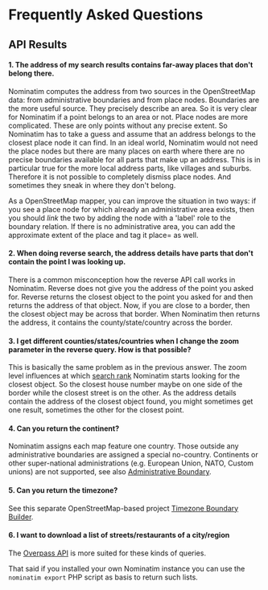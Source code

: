 # Frequently Asked Questions

## API Results

#### 1. The address of my search results contains far-away places that don't belong there.

Nominatim computes the address from two sources in the OpenStreetMap data:
from administrative boundaries and from place nodes. Boundaries are the more
useful source. They precisely describe an area. So it is very clear for
Nominatim if a point belongs to an area or not. Place nodes are more complicated.
These are only points without any precise extent. So Nominatim has to take a
guess and assume that an address belongs to the closest place node it can find.
In an ideal world, Nominatim would not need the place nodes but there are
many places on earth where there are no precise boundaries available for
all parts that make up an address. This is in particular true for the more
local address parts, like villages and suburbs. Therefore it is not possible
to completely dismiss place nodes. And sometimes they sneak in where they
don't belong.

As a OpenStreetMap mapper, you can improve the situation in two ways: if you
see a place node for which already an administrative area exists, then you
should _link_ the two by adding the node with a 'label' role to the boundary
relation. If there is no administrative area, you can add the approximate
extent of the place and tag it place=<something> as well.

#### 2. When doing reverse search, the address details have parts that don't contain the point I was looking up.

There is a common misconception how the reverse API call works in Nominatim.
Reverse does not give you the address of the point you asked for. Reverse
returns the closest object to the point you asked for and then returns the
address of that object. Now, if you are close to a border, then the closest
object may be across that border. When Nominatim then returns the address,
it contains the county/state/country across the border.

#### 3. I get different counties/states/countries when I change the zoom parameter in the reverse query. How is that possible?

This is basically the same problem as in the previous answer.
The zoom level influences at which [search rank](../customize/Ranking.md#search-rank) Nominatim starts looking
for the closest object. So the closest house number maybe on one side of the
border while the closest street is on the other. As the address details contain
the address of the closest object found, you might sometimes get one result,
sometimes the other for the closest point.

#### 4. Can you return the continent?

Nominatim assigns each map feature one country. Those outside any administrative
boundaries are assigned a special no-country. Continents or other super-national
administrations (e.g. European Union, NATO, Custom unions) are not supported,
see also [Administrative Boundary](https://wiki.openstreetmap.org/wiki/Tag:boundary%3Dadministrative#Super-national_administrations).

#### 5. Can you return the timezone?

See this separate OpenStreetMap-based project [Timezone Boundary Builder](https://github.com/evansiroky/timezone-boundary-builder).

#### 6. I want to download a list of streets/restaurants of a city/region

The [Overpass API](https://wiki.openstreetmap.org/wiki/Overpass_API) is more
suited for these kinds of queries.

That said if you installed your own Nominatim instance you can use the
`nominatim export` PHP script as basis to return such lists.
